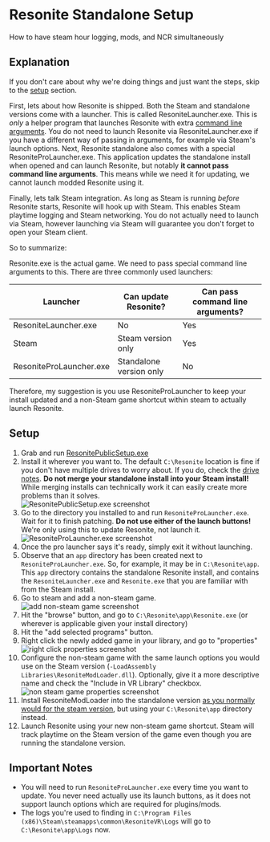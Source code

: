 # Resonite Standalone Setup

How to have steam hour logging, mods, and NCR simultaneously

## Explanation

If you don't care about why we're doing things and just want the steps, skip to the [setup](#setup) section.

First, lets about how Resonite is shipped. Both the Steam and standalone versions come with a launcher. This is called ResoniteLauncher.exe. This is *only* a helper program that launches Resonite with extra [command line arguments](https://wiki.Resonite.com/Command_Line_Arguments). You do not need to launch Resonite via ResoniteLauncher.exe if you have a different way of passing in arguments, for example via Steam's launch options. Next, Resonite standalone also comes with a special ResoniteProLauncher.exe. This application updates the standalone install when opened and can launch Resonite, but notably **it cannot pass command line arguments**. This means while we need it for updating, we cannot launch modded Resonite using it.

Finally, lets talk Steam integration. As long as Steam is running *before* Resonite starts, Resonite will hook up with Steam. This enables Steam playtime logging and Steam networking. You do not actually need to launch via Steam, however launching via Steam will guarantee you don't forget to open your Steam client.

So to summarize:

Resonite.exe is the actual game. We need to pass special command line arguments to this. There are three commonly used launchers:

| Launcher            | Can update Resonite?        | Can pass command line arguments? |
| ------------------- | ----------------------- | -------------------------------- |
| ResoniteLauncher.exe    | No                      | Yes                              |
| Steam               | Steam version only      | Yes                              |
| ResoniteProLauncher.exe | Standalone version only | No                               |

Therefore, my suggestion is you use ResoniteProLauncher to keep your install updated and a non-Steam game shortcut within steam to actually launch Resonite.

## Setup

1. Grab and run [ResonitePublicSetup.exe](https://assets.Resonite.com/install/ResonitePublicSetup.exe)
2. Install it wherever you want to. The default `C:\Resonite` location is fine if you don't have multiple drives to worry about. If you do, check the [drive notes](directories.md/#drive-notes). **Do not merge your standalone install into your Steam install!** While merging installs can technically work it can easily create more problems than it solves.  
   ![ResonitePublicSetup.exe screenshot](img/ResonitePublicSetup.png)
3. Go to the directory you installed to and run `ResoniteProLauncher.exe`. Wait for it to finish patching. **Do not use either of the launch buttons!** We're only using this to update Resonite, not launch it.  
   ![ResoniteProLauncher.exe screenshot](img/ResoniteProLauncher.png)
4. Once the pro launcher says it's ready, simply exit it without launching.
5. Observe that an `app` directory has been created next to `ResoniteProLauncher.exe`. So, for example, it may be in `C:\Resonite\app`. This `app` directory contains the standalone Resonite install, and contains the `ResoniteLauncher.exe` and `Resonite.exe` that you are familiar with from the Steam install.
6. Go to steam and add a non-steam game.  
   ![add non-steam game screenshot](img/add_non_steam_game.png)
7. Hit the "browse" button, and go to `C:\Resonite\app\Resonite.exe` (or wherever is applicable given your install directory)
8. Hit the "add selected programs" button.
9. Right click the newly added game in your library, and go to "properties"  
   ![right click properties screenshot](img/non_steam_game_properties_1.png)
10. Configure the non-steam game with the same launch options you would use on the Steam version (`-LoadAssembly Libraries\ResoniteModLoader.dll`). Optionally, give it a more descriptive name and check the "Include in VR Library" checkbox.  
    ![non steam game properties screenshot](img/non_steam_game_properties_2.png)  
11. Install ResoniteModLoader into the standalone version [as you normally would for the steam version](../README.md#installation), but using your `C:\Resonite\app` directory instead.
12. Launch Resonite using your new non-steam game shortcut. Steam will track playtime on the Steam version of the game even though you are running the standalone version.

## Important Notes

- You will need to run `ResoniteProLauncher.exe` every time you want to update. You never need actually use its launch buttons, as it does not support launch options which are required for plugins/mods.
- The logs you're used to finding in `C:\Program Files (x86)\Steam\steamapps\common\ResoniteVR\Logs` will go to `C:\Resonite\app\Logs` now.
